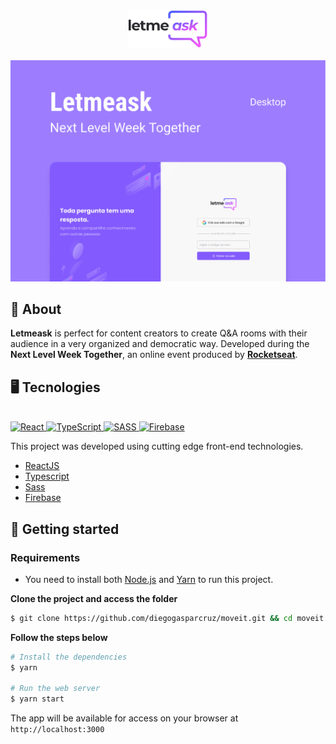 <div align="center">
  <img alt="podcastr" src=".github/logo.svg" width="25%"/>
  <br/><br/>
  <img alt="Layout" src=".github/preview.png" />
</div>

## 📃 About

**Letmeask** is perfect for content creators to create Q&A rooms with their audience in a very organized and democratic way. Developed during the **Next Level Week Together**, an online event produced by [**Rocketseat**](https://github.com/Rocketseat).

## 🖥 Tecnologies

<div>
  <br />
  <a href="#-tecnologias-utilizadas">
      <img alt="React" src="https://img.shields.io/badge/react%20-%2320232a.svg?&style=for-the-badge&logo=react&logoColor=%2361DAFB">
      <img alt="TypeScript" src="https://img.shields.io/badge/typescript%20-%23007ACC.svg?&style=for-the-badge&logo=typescript&logoColor=white">
      <img alt="SASS" src="https://img.shields.io/badge/SASS%20-hotpink.svg?&style=for-the-badge&logo=SASS&logoColor=white"/>
      <img alt="Firebase" src="https://img.shields.io/badge/firebase-ffca28?style=for-the-badge&logo=firebase&logoColor=black"/>
   </a>
</div>

This project was developed using cutting edge front-end technologies.

- [ReactJS](https://reactjs.org/)
- [Typescript](https://www.typescriptlang.org/)
- [Sass](https://sass-lang.com/)
- [Firebase](https://firebase.google.com/)

## 🚀 Getting started

### Requirements

- You need to install both [Node.js](https://nodejs.org/en/download/) and [Yarn](https://yarnpkg.com/) to run this project.

**Clone the project and access the folder**

```bash
$ git clone https://github.com/diegogasparcruz/moveit.git && cd moveit
```

**Follow the steps below**

```bash
# Install the dependencies
$ yarn

# Run the web server
$ yarn start
```

The app will be available for access on your browser at `http://localhost:3000`

